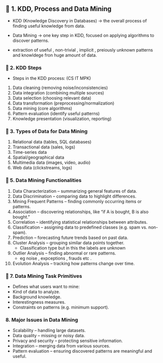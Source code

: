 ## 🔹 1. KDD, Process and Data Mining
- KDD (Knowledge Discovery in Databases) → the overall process of finding useful knowledge from data.

- Data Mining → one key step in KDD, focused on applying algorithms to discover patterns.
- extraction of useful , non-trivial , implicit , preiously unknown patterns and knowldege fron huge amount of data.


### 🔹 2. KDD Steps
- Steps in the KDD process: (CS IT MPK)
1. Data cleaning (removing noise/inconsistencies)
2. Data integration (combining multiple sources)
3. Data selection (choosing relevant data)
4. Data transformation (preprocessing/normalization)
5. Data mining (core algorithms)
6. Pattern evaluation (identify useful patterns)
8. Knowledge presentation (visualization, reporting)


### 🔹 3. Types of Data for Data Mining
1. Relational data (tables, SQL databases)
2. Transactional data (sales, logs)
3. Time-series data
4. Spatial/geographical data
5. Multimedia data (images, video, audio)
6. Web data (clickstreams, logs)


### 🔑 5. Data Mining Functionalities

1. Data Characterization – summarizing general features of data.
2. Data Discrimination – comparing data to highlight differences.
3. Mining Frequent Patterns – finding commonly occurring items or patterns.
4. Association – discovering relationships, like “if A is bought, B is also bought.”
4. Correlation – identifying statistical relationships between attributes.
4. Classification – assigning data to predefined classes (e.g. spam vs. non-spam).
4. Prediction – forecasting future trends based on past data.
4. Cluster Analysis – grouping similar data points together.
    - Classification type but in this the labels are unknown 
4. Outlier Analysis – finding abnormal or rare patterns.
    - eg noise , expceptions , frauds etc .
4. Evolution Analysis – tracking how patterns change over time.


### 🔑 7. Data Mining Task Primitives
- Defines what users want to mine:
- Kind of data to analyze.
- Background knowledge.
- Interestingness measures.
- Constraints on patterns (e.g. minimum support).


### 8. Major Issues in Data Mining
- Scalability – handling large datasets.
- Data quality – missing or noisy data.
- Privacy and security – protecting sensitive information.
- Integration – merging data from various sources.
- Pattern evaluation – ensuring discovered patterns are meaningful and useful.

